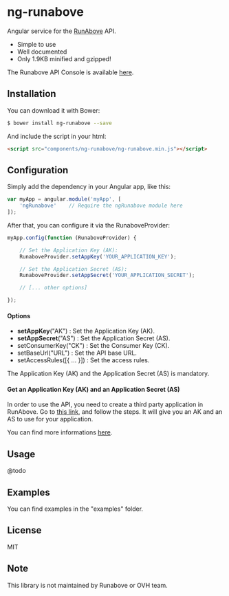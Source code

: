 ng-runabove
===========

Angular service for the [RunAbove](https://www.runabove.com) API.

  - Simple to use
  - Well documented
  - Only 1.9KB minified and gzipped!

The Runabove API Console is available [here](https://manager.runabove.com/console).


Installation
------------

You can download it with Bower:
```bash
$ bower install ng-runabove --save
```
And include the script in your html:
```html
<script src="components/ng-runabove/ng-runabove.min.js"></script>
```


Configuration
-------------

Simply add the dependency in your Angular app, like this:

```javascript
var myApp = angular.module('myApp', [
    'ngRunabove'    // Require the ngRunabove module here
]);
```

After that, you can configure it via the RunaboveProvider:

```javascript
myApp.config(function (RunaboveProvider) {

    // Set the Application Key (AK):
    RunaboveProvider.setAppKey('YOUR_APPLICATION_KEY');

    // Set the Application Secret (AS):
    RunaboveProvider.setAppSecret('YOUR_APPLICATION_SECRET');

    // [... other options]

});
```

#### Options

* **setAppKey**("AK") : Set the Application Key (AK).
* **setAppSecret**("AS") : Set the Application Secret (AS).
* setConsumerKey("CK") : Set the Consumer Key (CK).
* setBaseUrl("URL") : Set the API base URL.
* setAccessRules([{ ... }]) : Set the access rules.

The Application Key (AK) and the Application Secret (AS) is mandatory.

#### Get an Application Key (AK) and an Application Secret (AS)

In order to use the API, you need to create a third party application in RunAbove.
Go to [this link](https://manager.runabove.com/api/createApp/), and follow the steps. It will give you an AK and an AS to use for your application.

You can find more informations [here](https://api.ovh.com/g934.first_step_with_api).


Usage
-----

@todo


Examples
--------

You can find examples in the "examples" folder.


License
-------

MIT


Note
----

This library is not maintained by Runabove or OVH team.

